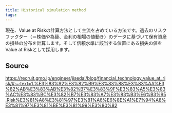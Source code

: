```yaml
---
title: Historical simulation method
tags: 
---
```


現在、Value at Riskの計算方法として主流を占めている方法です。過去のリスクファクター（＝株価や為替、金利の相場の値動き）のデータに基づいて保有資産の損益の分布を計算します。そして信頼水準に該当する位置にある損失の値をValue at Riskとして採用します。

## Source
https://recruit.gmo.jp/engineer/jisedai/blog/financial_technology_value_at_risk/#:~:text=1.%E3%83%92%E3%82%B9%E3%83%88%E3%83%AA%E3%82%AB%E3%83%AB%E3%82%B7%E3%83%9F%E3%83%A5%E3%83%AC%E3%83%BC%E3%82%B7%E3%83%A7%E3%83%B3%E6%B3%95,Risk%E3%81%A8%E3%81%97%E3%81%A6%E6%8E%A1%E7%94%A8%E3%81%97%E3%81%BE%E3%81%99%E3%80%82